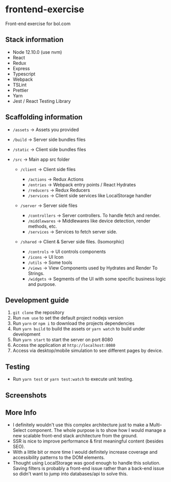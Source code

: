 # frontend-exercise

Front-end exercise for bol.com

## Stack information

- Node 12.10.0 (use nvm)
- React
- Redux
- Express
- Typescript
- Webpack
- TSLint
- Prettier
- Yarn
- Jest / React Testing Library

## Scaffolding information

- `/assets` -> Assets you provided
- `/build` -> Server side bundles files
- `/static` -> Client side bundles files
- `/src` -> Main app src folder

  - `/client` -> Client side files

    - `/actions` -> Redux Actions
    - `/entries` -> Webpack entry points / React Hydrates
    - `/reducers` -> Redux Reducers
    - `/services` -> Client side services like LocalStorage handler

  - `/server` -> Server side files

    - `/controllers` -> Server controllers. To handle fetch and render.
    - `/middlewares` -> Middlewares like device detection, render methods, etc.
    - `/services` -> Services to fetch server side.

  - `/shared` -> Client & Server side files. (Isomorphic)
    - `/controls` -> UI controls components
    - `/icons` -> UI Icon
    - `/utils` -> Some tools
    - `/views` -> View Components used by Hydrates and Render To Strings.
    - `/widgets` -> Segments of the UI with some specific business logic and purpose.

## Development guide

1. `git clone` the repository
2. Run `nvm use` to set the default project nodejs version
3. Run `yarn` or `npm i` to download the projects dependencies
4. Run `yarn build` to build the assets or `yarn watch` to build under development
5. Run `yarn start` to start the server on port 8080
6. Access the application at `http://localhost:8080`
7. Access via desktop/mobile simulation to see different pages by device.

## Testing

- Run `yarn test` or `yarn test:watch` to execute unit testing.

## Screenshots

## More Info

- I definitely wouldn't use this complex architecture just to make a Multi-Select component. The whole purpose is to show how I would manage a new scalable front-end stack architecture from the ground.
- SSR is nice to improve performance & first meaningful content (besides SEO).
- With a little bit or more time I would definitely increase coverage and accessibility patterns to the DOM elements.
- Thought using LocalStorage was good enough to handle this solution. Saving filters is probably a front-end issue rather than a back-end issue so didn't want to jump into databases/api to solve this.
